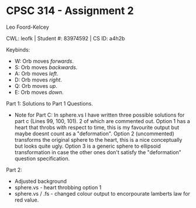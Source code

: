 # CPSC 314 - Assignment 2

Leo Foord-Kelcey

CWL: leofk | Student #: 83974592 | CS ID: a4h2b

Keybinds:
- W: Orb moves _forwards_.
- S: Orb moves _backwards_.
- A: Orb moves _left_.
- D: Orb moves _right_.
- Q: Orb moves _up_.
- E: Orb moves _down_.

Part 1: Solutions to Part 1 Questions.
- Note for Part C: In sphere.vs I have written three possible solutions for part c (Lines 99, 100, 101). 2 of which are commented out. Option 1 has a heart that throbs with respect to time, this is my favourite output but maybe doesnt count as a "deformation". Option 2 (uncommented) transforms the original sphere to the heart, this is a nice conceptually but looks quite ugly. Option 3 is a generic sphere to ellipsoid transformation in case the other ones don't satisfy the "deformation" question specification. 

Part 2: 
- Adjusted background
- sphere.vs - heart throbbing option 1
- sphere.vs / .fs - changed colour output to encorpourate lamberts law for red value.
